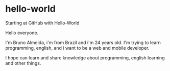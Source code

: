 # hello-world
Starting at GitHub with Hello-World


Hello everyone.

I'm Bruno Almeida, i'm from Brazil and i'm 24 years old. I'm trying to learn programming, english, and i want to be a web and mobile developer. 

I hope can learn and share knowledge about programming, english learning and other things.
